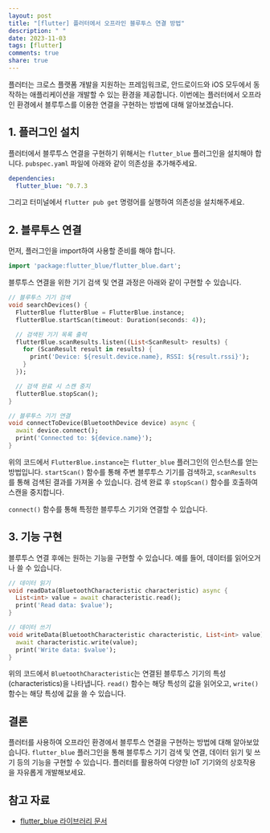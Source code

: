```yaml
---
layout: post
title: "[flutter] 플러터에서 오프라인 블루투스 연결 방법"
description: " "
date: 2023-11-03
tags: [flutter]
comments: true
share: true
---
```


플러터는 크로스 플랫폼 개발을 지원하는 프레임워크로, 안드로이드와 iOS 모두에서 동작하는 애플리케이션을 개발할 수 있는 환경을 제공합니다. 이번에는 플러터에서 오프라인 환경에서 블루투스를 이용한 연결을 구현하는 방법에 대해 알아보겠습니다.

## 1. 플러그인 설치

플러터에서 블루투스 연결을 구현하기 위해서는 `flutter_blue` 플러그인을 설치해야 합니다. `pubspec.yaml` 파일에 아래와 같이 의존성을 추가해주세요.

```yaml
dependencies:
  flutter_blue: ^0.7.3
```

그리고 터미널에서 `flutter pub get` 명령어를 실행하여 의존성을 설치해주세요.

## 2. 블루투스 연결

먼저, 플러그인을 import하여 사용할 준비를 해야 합니다.

```dart
import 'package:flutter_blue/flutter_blue.dart';
```

블루투스 연결을 위한 기기 검색 및 연결 과정은 아래와 같이 구현할 수 있습니다.

```dart
// 블루투스 기기 검색
void searchDevices() {
  FlutterBlue flutterBlue = FlutterBlue.instance;
  flutterBlue.startScan(timeout: Duration(seconds: 4));

  // 검색된 기기 목록 출력
  flutterBlue.scanResults.listen((List<ScanResult> results) {
    for (ScanResult result in results) {
      print('Device: ${result.device.name}, RSSI: ${result.rssi}');
    }
  });

  // 검색 완료 시 스캔 중지
  flutterBlue.stopScan();
}

// 블루투스 기기 연결
void connectToDevice(BluetoothDevice device) async {
  await device.connect();
  print('Connected to: ${device.name}');
}
```

위의 코드에서 `FlutterBlue.instance`는 `flutter_blue` 플러그인의 인스턴스를 얻는 방법입니다. `startScan()` 함수를 통해 주변 블루투스 기기를 검색하고, `scanResults`를 통해 검색된 결과를 가져올 수 있습니다. 검색 완료 후 `stopScan()` 함수를 호출하여 스캔을 중지합니다.

`connect()` 함수를 통해 특정한 블루투스 기기와 연결할 수 있습니다.

## 3. 기능 구현

블루투스 연결 후에는 원하는 기능을 구현할 수 있습니다. 예를 들어, 데이터를 읽어오거나 쓸 수 있습니다.

```dart
// 데이터 읽기
void readData(BluetoothCharacteristic characteristic) async {
  List<int> value = await characteristic.read();
  print('Read data: $value');
}

// 데이터 쓰기
void writeData(BluetoothCharacteristic characteristic, List<int> value) async {
  await characteristic.write(value);
  print('Write data: $value');
}
```

위의 코드에서 `BluetoothCharacteristic`는 연결된 블루투스 기기의 특성(characteristics)을 나타냅니다. `read()` 함수는 해당 특성의 값을 읽어오고, `write()` 함수는 해당 특성에 값을 쓸 수 있습니다.

## 결론

플러터를 사용하여 오프라인 환경에서 블루투스 연결을 구현하는 방법에 대해 알아보았습니다. `flutter_blue` 플러그인을 통해 블루투스 기기 검색 및 연결, 데이터 읽기 및 쓰기 등의 기능을 구현할 수 있습니다. 플러터를 활용하여 다양한 IoT 기기와의 상호작용을 자유롭게 개발해보세요.

## 참고 자료

- [flutter_blue 라이브러리 문서](https://pub.dev/packages/flutter_blue)